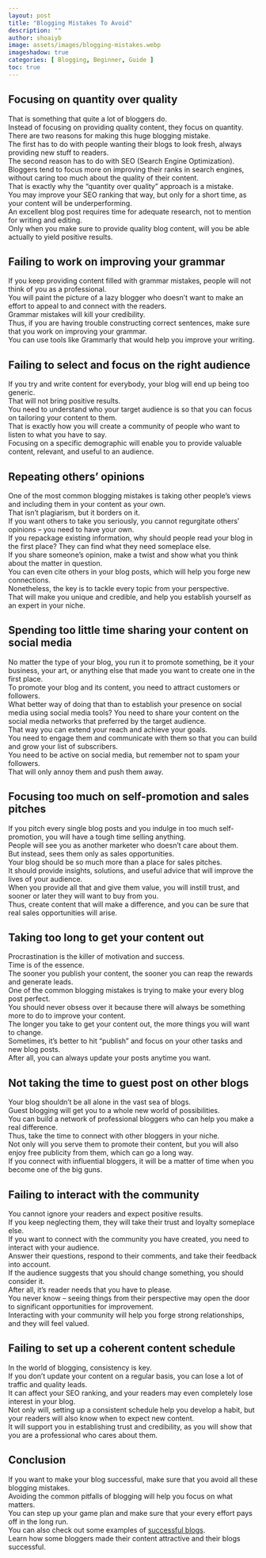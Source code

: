 ```yaml
---
layout: post
title: "Blogging Mistakes To Avoid"
description: ""
author: shoaiyb
image: assets/images/blogging-mistakes.webp
imageshadow: true
categories: [ Blogging, Beginner, Guide ]
toc: true
---
```





## Focusing on quantity over quality
That is something that quite a lot of bloggers do.       
Instead of focusing on providing quality content, they focus on quantity.        
There are two reasons for making this huge blogging mistake.        
The first has to do with people wanting their blogs to look fresh, always providing new stuff to readers.        
The second reason has to do with SEO (Search Engine Optimization).        
Bloggers tend to focus more on improving their ranks in search engines, without caring too much about the quality of their content.       
That is exactly why the “quantity over quality” approach is a mistake.        
You may improve your SEO ranking that way, but only for a short time, as your content will be underperforming.       
An excellent blog post requires time for adequate research, not to mention for writing and editing.       
Only when you make sure to provide quality blog content, will you be able actually to yield positive results.      

## Failing to work on improving your grammar
If you keep providing content filled with grammar mistakes, people will not think of you as a professional.       
You will paint the picture of a lazy blogger who doesn’t want to make an effort to appeal to and connect with the readers.       
Grammar mistakes will kill your credibility.     
Thus, if you are having trouble constructing correct sentences, make sure that you work on improving your grammar.       
You can use tools like Grammarly that would help you improve your writing.

## Failing to select and focus on the right audience
If you try and write content for everybody, your blog will end up being too generic.      
That will not bring positive results.       
You need to understand who your target audience is so that you can focus on tailoring your content to them.       
That is exactly how you will create a community of people who want to listen to what you have to say.       
Focusing on a specific demographic will enable you to provide valuable content, relevant, and useful to an audience.

## Repeating others’ opinions
One of the most common blogging mistakes is taking other people’s views and including them in your content as your own.       
That isn’t plagiarism, but it borders on it.       
If you want others to take you seriously, you cannot regurgitate others’ opinions – you need to have your own.       
If you repackage existing information, why should people read your blog in the first place? They can find what they need someplace else.       
If you share someone’s opinion, make a twist and show what you think about the matter in question.       
You can even cite others in your blog posts, which will help you forge new connections.        
Nonetheless, the key is to tackle every topic from your perspective.       
That will make you unique and credible, and help you establish yourself as an expert in your niche.

## Spending too little time sharing your content on social media
No matter the type of your blog, you run it to promote something, be it your business, your art, or anything else that made you want to create one in the first place.        
To promote your blog and its content, you need to attract customers or followers.       
What better way of doing that than to establish your presence on social media using social media tools? You need to share your content on the social media networks that preferred by the target audience.      
That way you can extend your reach and achieve your goals.       
You need to engage them and communicate with them so that you can build and grow your list of subscribers.        
You need to be active on social media, but remember not to spam your followers.       
That will only annoy them and push them away.

## Focusing too much on self-promotion and sales pitches
If you pitch every single blog posts and you indulge in too much self-promotion, you will have a tough time selling anything.       
People will see you as another marketer who doesn’t care about them.      
But instead, sees them only as sales opportunities.        
Your blog should be so much more than a place for sales pitches.       
It should provide insights, solutions, and useful advice that will improve the lives of your audience.      
When you provide all that and give them value, you will instill trust, and sooner or later they will want to buy from you.       
Thus, create content that will make a difference, and you can be sure that real sales opportunities will arise.

## Taking too long to get your content out
Procrastination is the killer of motivation and success.     
Time is of the essence.       
The sooner you publish your content, the sooner you can reap the rewards and generate leads.       
One of the common blogging mistakes is trying to make your every blog post perfect.       
You should never obsess over it because there will always be something more to do to improve your content.       
The longer you take to get your content out, the more things you will want to change.      
Sometimes, it’s better to hit “publish” and focus on your other tasks and new blog posts.      
After all, you can always update your posts anytime you want.

## Not taking the time to guest post on other blogs
Your blog shouldn’t be all alone in the vast sea of blogs.       
Guest blogging will get you to a whole new world of possibilities.     
You can build a network of professional bloggers who can help you make a real difference.     
Thus, take the time to connect with other bloggers in your niche.      
Not only will you serve them to promote their content, but you will also enjoy free publicity from them, which can go a long way.       
If you connect with influential bloggers, it will be a matter of time when you become one of the big guns.

## Failing to interact with the community
You cannot ignore your readers and expect positive results.     
If you keep neglecting them, they will take their trust and loyalty someplace else.       
If you want to connect with the community you have created, you need to interact with your audience.       
Answer their questions, respond to their comments, and take their feedback into account.        
If the audience suggests that you should change something, you should consider it.       
After all, it’s reader needs that you have to please.     
You never know – seeing things from their perspective may open the door to significant opportunities for improvement.      
Interacting with your community will help you forge strong relationships, and they will feel valued.

## Failing to set up a coherent content schedule
In the world of blogging, consistency is key.      
If you don’t update your content on a regular basis, you can lose a lot of traffic and quality leads.       
It can affect your SEO ranking, and your readers may even completely lose interest in your blog.       
Not only will, setting up a consistent schedule help you develop a habit, but your readers will also know when to expect new content.       
It will support you in establishing trust and credibility, as you will show that you are a professional who cares about them.

## Conclusion
If you want to make your blog successful, make sure that you avoid all these blogging mistakes.       
Avoiding the common pitfalls of blogging will help you focus on what matters.       
You can step up your game plan and make sure that your every effort pays off in the long run.     
You can also check out some examples of [successful blogs](/successful-blogs/).       
Learn how some bloggers made their content attractive and their blogs successful.


